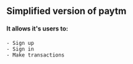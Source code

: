 ## Simplified version of paytm

#### It allows it's users to:
    - Sign up
    - Sign in
    - Make transactions


